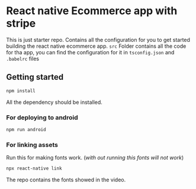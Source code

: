 # React native Ecommerce app with stripe

This is just starter repo. Contains all the configuration for you to get started building the react native ecommerce app.
`src` Folder contains all the code for tha app, you can find the configuration for it in `tsconfig.json` and `.babelrc` files

## Getting started

```bash
npm install
```

All the dependency should be installed.

### For deploying to android

```bash
npm run android
```

### For linking assets

Run this for making fonts work. (_with out running this fonts will not work_)

```bash
npx react-native link
```

The repo contains the fonts showed in the video.
